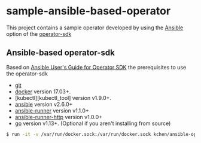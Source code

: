 # sample-ansible-based-operator
This project contains a sample operator developed by using the [Ansible][ansibl_too] option of the [operator-sdk][operator_sdk_tool]

## Ansible-based operator-sdk

Based on [Ansible User's Guide for Operator SDK][ansibl_operator_user_guide]
the prerequisites to use the operator-sdk

- [git][git_tool]
- [docker][docker_tool] version 17.03+.
- [kubectl][kubectl_tool] version v1.9.0+.
- [ansible][ansible_tool] version v2.6.0+
- [ansible-runner][ansible_runner_tool] version v1.1.0+
- [ansible-runner-http][ansible_runner_http_plugin] version v1.0.0+
- [go][go_tool] version v1.13+. (Optional if you aren't installing from source)

```sh
$ run -it -v /var/run/docker.sock:/var/run/docker.sock kchen/ansible-operator-sdk:0.0.1 /bin/sh
```

[ansibl_too]: https://github.com/operator-framework/operator-sdk/blob/master/doc/ansible/user-guide.md
[ansibl_operator_user_guide]: https://github.com/operator-framework/operator-sdk/blob/master/doc/ansible/user-guide.md
[operator_sdk_tool]: https://github.com/operator-framework/operator-sdk
[operator_sdk_user_guide]: https://github.com/operator-framework/operator-sdk/blob/master/doc/user-guide.md
[openshift_ansible_based_operators]: https://docs.openshift.com/container-platform/4.1/applications/operator_sdk/osdk-ansible.html
[git_tool]:https://git-scm.com/downloads
[go_tool]:https://golang.org/dl/
[docker_tool]:https://docs.docker.com/install/
[ansible_tool]:https://docs.ansible.com/ansible/latest/index.html
[ansible_runner_tool]:https://ansible-runner.readthedocs.io/en/latest/install.html
[ansible_runner_http_plugin]:https://github.com/ansible/ansible-runner-http

